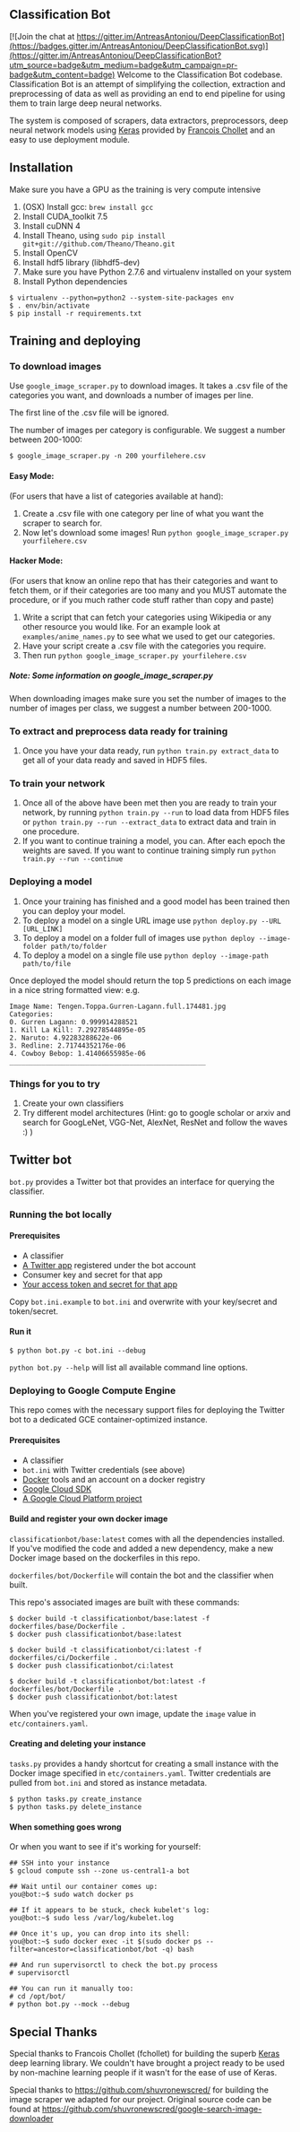 Classification Bot
------------------

[![Join the chat at https://gitter.im/AntreasAntoniou/DeepClassificationBot](https://badges.gitter.im/AntreasAntoniou/DeepClassificationBot.svg)](https://gitter.im/AntreasAntoniou/DeepClassificationBot?utm_source=badge&utm_medium=badge&utm_campaign=pr-badge&utm_content=badge)
Welcome to the Classification Bot codebase. Classification Bot is an attempt of simplifying the collection, extraction and preprocessing of data as well as providing an end to end pipeline for using them to train large deep neural networks.

The system is composed of scrapers, data extractors, preprocessors, deep neural network models using [Keras](https://github.com/fchollet/keras) provided by [Francois Chollet](https://github.com/fchollet) and an easy to use deployment module.

## Installation
Make sure you have a GPU as the training is very compute intensive

1. (OSX) Install gcc: `brew install gcc`
2. Install CUDA_toolkit 7.5
3. Install cuDNN 4
4. Install Theano, using `sudo pip install git+git://github.com/Theano/Theano.git`
5. Install OpenCV
6. Install hdf5 library (libhdf5-dev)
7. Make sure you have Python 2.7.6 and virtualenv installed on your system
8. Install Python dependencies

```
$ virtualenv --python=python2 --system-site-packages env
$ . env/bin/activate
$ pip install -r requirements.txt
```

## Training and deploying

### To download images

Use `google_image_scraper.py` to download images. It takes a .csv file of the categories you want, and downloads a number of images per line.

The first line of the .csv file will be ignored.

The number of images per category is configurable. We suggest a number between 200-1000:

```
$ google_image_scraper.py -n 200 yourfilehere.csv
```

#### Easy Mode:
(For users that have a list of categories available at hand):

1. Create a .csv file with one category per line of what you want the scraper to search for.
2. Now let's download some images! Run `python google_image_scraper.py yourfilehere.csv`

#### Hacker Mode:
 (For users that know an online repo that has their categories and want to fetch them, or if their categories are too many and you MUST automate the procedure, or if you much rather code stuff rather than copy and paste)

1. Write a script that can fetch your categories using Wikipedia or any other resource you would like. For an example look at `examples/anime_names.py` to see what we used to get our categories.
2. Have your script create a .csv file with the categories you require.
3. Then run `python google_image_scraper.py yourfilehere.csv`


##### Note: Some information on google_image_scraper.py

When downloading images make sure you set the number of images to the number of images per class, we suggest a number between 200-1000.

### To extract and preprocess data ready for training

1. Once you have your data ready, run `python train.py extract_data` to get all of your data ready and saved in HDF5 files.

### To train your network

1. Once all of the above have been met then you are ready to train your network, by running `python train.py --run` to load data from HDF5 files or `python train.py --run --extract_data` to extract data and train in one procedure.
2. If you want to continue training a model, you can. After each epoch the weights are saved. If you want to continue training simply run `python train.py --run --continue`


### Deploying a model

1. Once your training has finished and a good model has been trained then you can deploy your model.
2. To deploy a model on a single URL image use `python deploy.py --URL [URL_LINK]`
3. To deploy a model on a folder full of images use `python deploy --image-folder path/to/folder`
4. To deploy a model on a single file use `python deploy --image-path path/to/file`

Once deployed the model should return the top 5 predictions on each image in a nice string formatted view: e.g.

```
Image Name: Tengen.Toppa.Gurren-Lagann.full.174481.jpg
Categories:
0. Gurren Lagann: 0.999914288521
1. Kill La Kill: 7.29278544895e-05
2. Naruto: 4.92283288622e-06
3. Redline: 2.71744352176e-06
4. Cowboy Bebop: 1.41406655985e-06
_________________________________________________
```

### Things for you to try

1. Create your own classifiers
2. Try different model architectures (Hint: go to google scholar or arxiv and search for GoogLeNet, VGG-Net, AlexNet, ResNet and follow the waves :) )

## Twitter bot

`bot.py` provides a Twitter bot that provides an interface for querying the classifier.

### Running the bot locally

#### Prerequisites

* A classifier
* [A Twitter app](https://apps.twitter.com/) registered under the bot account
* Consumer key and secret for that app
* [Your access token and secret for that app](https://dev.twitter.com/oauth/overview/application-owner-access-tokens)

Copy `bot.ini.example` to `bot.ini` and overwrite with your key/secret and token/secret.

#### Run it

```
$ python bot.py -c bot.ini --debug
```

`python bot.py --help` will list all available command line options.

### Deploying to Google Compute Engine

This repo comes with the necessary support files for deploying the Twitter bot
to a dedicated GCE container-optimized instance.

#### Prerequisites

* A classifier
* `bot.ini` with Twitter credentials (see above)
* [Docker](https://www.docker.com/) tools and an account on a docker registry
* [Google Cloud SDK](https://cloud.google.com/sdk/#Quick_Start)
* [A Google Cloud Platform project](https://cloud.google.com/compute/docs/linux-quickstart#set_up_a_google_cloud_platform_project)

#### Build and register your own docker image

`classificationbot/base:latest` comes with all the dependencies installed.
If you've modified the code and added a new dependency,
make a new Docker image based on the dockerfiles in this repo.

`dockerfiles/bot/Dockerfile` will contain the bot and the classifier when built.

This repo's associated images are built with these commands:

```
$ docker build -t classificationbot/base:latest -f dockerfiles/base/Dockerfile .
$ docker push classificationbot/base:latest

$ docker build -t classificationbot/ci:latest -f dockerfiles/ci/Dockerfile .
$ docker push classificationbot/ci:latest

$ docker build -t classificationbot/bot:latest -f dockerfiles/bot/Dockerfile .
$ docker push classificationbot/bot:latest
```

When you've registered your own image, update the `image` value in `etc/containers.yaml`.

#### Creating and deleting your instance

`tasks.py` provides a handy shortcut for creating a small instance
with the Docker image specified in `etc/containers.yaml`.
Twitter credentials are pulled from `bot.ini` and stored as instance metadata.

```
$ python tasks.py create_instance
$ python tasks.py delete_instance
```

#### When something goes wrong

Or when you want to see if it's working for yourself:

```
## SSH into your instance
$ gcloud compute ssh --zone us-central1-a bot

## Wait until our container comes up:
you@bot:~$ sudo watch docker ps

## If it appears to be stuck, check kubelet's log:
you@bot:~$ sudo less /var/log/kubelet.log

## Once it's up, you can drop into its shell:
you@bot:~$ sudo docker exec -it $(sudo docker ps --filter=ancestor=classificationbot/bot -q) bash

## And run supervisorctl to check the bot.py process
# supervisorctl

## You can run it manually too:
# cd /opt/bot/
# python bot.py --mock --debug
```

## Special Thanks
Special thanks to Francois Chollet (fchollet) for building the superb [Keras](https://github.com/fchollet/keras) deep learning library.
We couldn't have brought a project ready to be used by non-machine learning people if it wasn't for the ease of use of Keras.

Special thanks to https://github.com/shuvronewscred/ for building the image scraper we adapted for our project.
Original source code can be found at https://github.com/shuvronewscred/google-search-image-downloader
